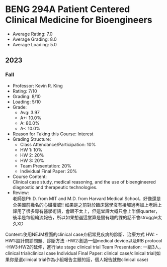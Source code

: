 # BENG  294A Patient Centered Clinical Medicine for Bioengineers
- Average Rating: 7.0
- Average Grading: 8.0
- Average Loading: 5.0
## 2023
### Fall
- Professor: Kevin R. King 
- Rating: 7/10
- Grading: 8/10
- Loading: 5/10
- Grade:
  - Avg: 3.97
  - A+: 10.0%
  - A: 80.0%
  - A-: 10.0%
- Reason for Taking this Course: Interest
- Grading Structure:
  - Class Attendance/Participation: 10%
  -  HW 1: 10%
  -  HW 2: 20%
  -  HW 3: 20%
  -  Team Presentation: 20%
  -  Individual Final Paper: 20%
- Course Content:  
Clinical case study, medical reasoning, and the use of bioengineered diagnostic and therapeutic technologies.
- Review:  
老師是Ph.D. from MIT and M.D. from Harvard Medical School，好像還是全美國前幾名的心臟權威!! 如果是之前對於臨床醫學沒有接觸過再加上老師上課用了很多專有醫學術語，會跟不太上，但這堂課大概只會上半個quarter，後半是每組輪流報告，所以如果想選這堂算是蠻有趣的課的話不會struggle太久XD 

Content:使用NEJM裡面的clinical case介紹常見疾病的診斷、治療方式
HW: 
  -HW1:設計問診問題、診斷方法
  -HW2:創造一個medical device以及IRB protocol
  -HW3:HW2的延伸，進行late stage clinical trial
Team Presentation: 一組3人，clinical trial/clinical case
Individual Final Paper: clinical case/clinical trial(如果你是選clinical trial作為小組報告主題的話，個人報告就做clinical case)
